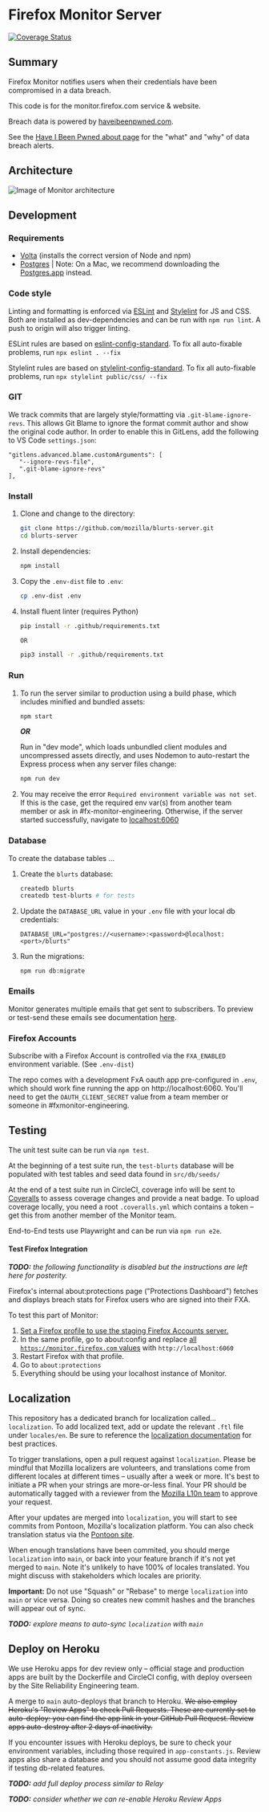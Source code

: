 # Firefox Monitor Server

[![Coverage Status](https://coveralls.io/repos/github/mozilla/blurts-server/badge.svg?branch=main)](https://coveralls.io/github/mozilla/blurts-server?branch=main)

## Summary

Firefox Monitor notifies users when their credentials have been compromised in a data breach.

This code is for the monitor.firefox.com service & website.

Breach data is powered by [haveibeenpwned.com](https://haveibeenpwned.com/).

See the [Have I Been Pwned about page](https://haveibeenpwned.com/About) for
the "what" and "why" of data breach alerts.

## Architecture
![Image of Monitor architecture](docs/monitor-architecture.png "Firefox Monitor")

## Development

### Requirements

* [Volta](https://volta.sh/) (installs the correct version of Node and npm)
* [Postgres](https://www.postgresql.org/) | Note: On a Mac, we recommend downloading the [Postgres.app](https://postgresapp.com/) instead. 

### Code style

Linting and formatting is enforced via [ESLint](https://eslint.org/) and [Stylelint](https://stylelint.io/) for JS and CSS.  Both are installed as dev-dependencies and can be run with `npm run lint`.  A push to origin will also trigger linting.

ESLint rules are based on [eslint-config-standard](https://github.com/standard/eslint-config-standard). To fix all auto-fixable problems, run `npx eslint . --fix`

Stylelint rules are based on [stylelint-config-standard](https://github.com/stylelint/stylelint-config-standard). To fix all auto-fixable problems, run `npx stylelint public/css/ --fix`

### GIT

We track commits that are largely style/formatting via `.git-blame-ignore-revs`.  This allows Git Blame to ignore the format commit author and show the original code author.  In order to enable this in GitLens, add the following to VS Code `settings.json`:
```
"gitlens.advanced.blame.customArguments": [
   "--ignore-revs-file",
   ".git-blame-ignore-revs"
],
```

### Install

1. Clone and change to the directory:

    ```sh
    git clone https://github.com/mozilla/blurts-server.git
    cd blurts-server
    ```

2. Install dependencies:

    ```sh
    npm install
    ```

3. Copy the `.env-dist` file to `.env`:

    ```sh
    cp .env-dist .env
    ```

4. Install fluent linter (requires Python)
   ```sh
   pip install -r .github/requirements.txt

   OR 

   pip3 install -r .github/requirements.txt
   ```

### Run

1. To run the server similar to production using a build phase, which includes minified and bundled assets:

   ```sh
   npm start
   ```

   **_OR_**

   Run in "dev mode", which loads unbundled client modules and uncompressed assets directly, and uses Nodemon to auto-restart the Express process when any server files change:
   ```sh
   npm run dev
   ```

2. You may receive the error `Required environment variable was not set`.  If this is the case, get the required env var(s) from another team member or ask in #fx-monitor-engineering.  Otherwise, if the server started successfully, navigate to [localhost:6060](http://localhost:6060/)

### Database

To create the database tables ...

1. Create the `blurts` database:

   ```sh
   createdb blurts
   createdb test-blurts # for tests
   ```

2. Update the `DATABASE_URL` value in your `.env` file with your local db
   credentials:

   ```
   DATABASE_URL="postgres://<username>:<password>@localhost:<port>/blurts"
   ```

3. Run the migrations:

   ```
   npm run db:migrate
   ```

### Emails
Monitor generates multiple emails that get sent to subscribers.  To preview or test-send these emails see documentation [here](docs/monitor-emails.md).

### Firefox Accounts

Subscribe with a Firefox Account is controlled via the `FXA_ENABLED`
environment variable. (See `.env-dist`)

The repo comes with a development FxA oauth app pre-configured in `.env`, which
should work fine running the app on http://localhost:6060. You'll need to get
the `OAUTH_CLIENT_SECRET` value from a team member or someone in #fxmonitor-engineering.

## Testing

The unit test suite can be run via `npm test`.

At the beginning of a test suite run, the `test-blurts` database will be populated with test tables and seed data found in `src/db/seeds/`

At the end of a test suite run in CircleCI, coverage info will be sent to [Coveralls](https://coveralls.io/) to assess coverage changes and provide a neat badge.  To upload coverage locally, you need a root `.coveralls.yml` which contains a token – get this from another member of the Monitor team.

End-to-End tests use Playwright and can be run via `npm run e2e`.

#### Test Firefox Integration

_**TODO:** the following functionality is disabled but the instructions are left here for posterity._

Firefox's internal about:protections page ("Protections Dashboard") fetches and
displays breach stats for Firefox users who are signed into their FXA.

To test this part of Monitor:

1. [Set a Firefox profile to use the staging Firefox Accounts
   server.](https://mozilla.github.io/ecosystem-platform/docs/process/using-the-staging-environment#working-with-staging-firefox-accounts)
2. In the same profile, go to about:config and replace [all
   `https://monitor.firefox.com`
   values](https://searchfox.org/mozilla-central/search?q=monitor.firefox.com&path=browser/app/profile/firefox.js) with `http://localhost:6060`
3. Restart Firefox with that profile.
4. Go to `about:protections`
5. Everything should be using your localhost instance of Monitor.

## Localization

This repository has a dedicated branch for localization called... `localization`.  To add localized text, add or update the relevant `.ftl` file under `locales/en`.  Be sure to reference the [localization documentation](https://mozilla-l10n.github.io/documentation/localization/dev_best_practices.html) for best practices.  

To trigger translations, open a pull request against `localization`. Please be mindful that Mozilla localizers are volunteers, and translations come from different locales at different times – usually after a week or more. It's best to initiate a PR when your strings are more-or-less final. Your PR should be automatically tagged with a reviewer from the [Mozilla L10n team](https://wiki.mozilla.org/L10n:Mozilla_Team) to approve your request.

After your updates are merged into `localization`, you will start to see commits from Pontoon, Mozilla's localization platform. You can also check translation status via the [Pontoon site](https://pontoon.mozilla.org/projects/firefox-monitor-website/). 

When enough translations have been commited, you should merge `localization` into `main`, or back into your feature branch if it's not yet merged to `main`. Note it's unlikely to have 100% of locales translated. You might discuss with stakeholders which locales are priority.

**Important:** Do not use "Squash" or "Rebase" to merge `localization` into `main` or vice versa.  Doing so creates new commit hashes and the branches will appear out of sync.

_**TODO:** explore means to auto-sync `localization` with `main`_

## Deploy on Heroku

We use Heroku apps for dev review only – official stage and production apps are built by the Dockerfile and CircleCI config, with deploy overseen by the Site Reliability Engineering team.

A merge to `main` auto-deploys that branch to Heroku.  ~~We also employ Heroku's "Review Apps" to check Pull Requests.  These are currently set to auto-deploy: you can find the app link in your GitHub Pull Request. Review apps auto-destroy after 2 days of inactivity.~~

If you encounter issues with Heroku deploys, be sure to check your environment variables, including those required in `app-constants.js`.  Review apps also share a database and you should not assume good data integrity if testing db-related features.

_**TODO:** add full deploy process similar to Relay_

_**TODO:** consider whether we can re-enable Heroku Review Apps_